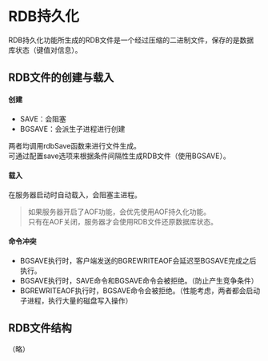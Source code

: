 # RDB持久化
RDB持久化功能所生成的RDB文件是一个经过压缩的二进制文件，保存的是数据库状态（键值对信息）。

## RDB文件的创建与载入
#### 创建
- SAVE：会阻塞
- BGSAVE：会派生子进程进行创建

两者均调用rdbSave函数来进行文件生成。<br>
可通过配置save选项来根据条件间隔性生成RDB文件（使用BGSAVE）。

#### 载入
在服务器启动时自动载入，会阻塞主进程。
> 如果服务器开启了AOF功能，会优先使用AOF持久化功能。<br>
> 只有在AOF关闭，服务器才会使用RDB文件还原数据库状态。

#### 命令冲突
- BGSAVE执行时，客户端发送的BGREWRITEAOF会延迟至BGSAVE完成之后执行。
- BGSAVE执行时，SAVE命令和BGSAVE命令会被拒绝。（防止产生竞争条件）
- BGREWRITEAOF执行时，BGSAVE命令会被拒绝。（性能考虑，两者都会启动子进程，执行大量的磁盘写入操作）

## RDB文件结构
（略）